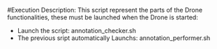 #Execution Description:
This script represent the parts of the Drone functionalities, these must be launched when the Drone is started:
- Launch the script: annotation_checker.sh
- The previous sript automatically Launchs: annotation_performer.sh


